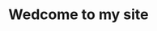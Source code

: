 ---
templateKey: index-page
title: Wedcome to my site
image: /img/home-jumbotron2.jpg
heading: 作品集
subheading: developments, lifelog ..
mainpitch:
  title:  Skills used on this site.
  description: >
    Gatsbyjs, Bluma, Sass

description: >-
  ..

intro:
  blurbs:
    - image: /img/react.png
      text: ログイン機能付きの チャットアプリ。ServerはFirebase。using React.
      url: https://superchat-205e0.web.app/
    - image: /img/react.png
      text: APIから Blogデータ を取得し表示しています。using React.
      url: http://static-pages-portfolio.herokuapp.com/react-skeleton-screens/
    - image: /img/vue.png
      text: ショッピングカート by Vuejs
      url: http://static-pages-portfolio.herokuapp.com/vuejs/
    #  /img/coffee.png
    # We sell green and roasted coffee beans that are sourced directly from
    # independent farmers and farm cooperatives. We’re proud to offer a
    # variety of coffee beans grown with great care for the environment and
    # local communities. Check our post or contact us directly for current
    # availability.
    - image: /img/angular.png
      text: Angular2v5
      url: https://angular2v5-tutorial.herokuapp.com/
    - image: /img/ror.png
      text: Rails.v4(2016/10/14)
      url: https://first-rails-20161014.herokuapp.com//
 
  heading: What we offer
  description: >
    Kaldi is the ultimate spot for coffee lovers who want to learn about their
    java’s origin and support the farmers that grew it. We take coffee
    production, roasting and brewing seriously and we’re glad to pass that
    knowledge to anyone. This is an edit via identity...
main:
  heading: Great coffee with no compromises
  description: >
    We hold our coffee to the highest standards from the shrub to the cup.
    That’s why we’re meticulous and transparent about each step of the coffee’s
    journey. We personally visit each farm to make sure the conditions are
    optimal for the plants, farmers and the local environment.
  image1:
    alt: A close-up of a paper filter filled with ground coffee
    image: /img/products-grid3.jpg
  image2:
    alt: A green cup of a coffee on a wooden table
    image: /img/products-grid2.jpg
  image3:
    alt: Coffee beans
    image: /img/products-grid1.jpg
---